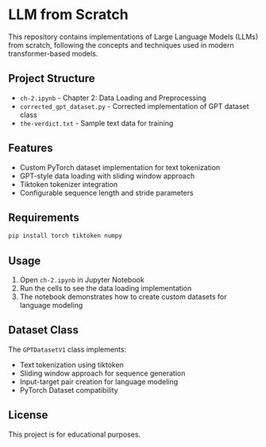 # LLM from Scratch

This repository contains implementations of Large Language Models (LLMs) from scratch, following the concepts and techniques used in modern transformer-based models.

## Project Structure

- `ch-2.ipynb` - Chapter 2: Data Loading and Preprocessing
- `corrected_gpt_dataset.py` - Corrected implementation of GPT dataset class
- `the-verdict.txt` - Sample text data for training

## Features

- Custom PyTorch dataset implementation for text tokenization
- GPT-style data loading with sliding window approach
- Tiktoken tokenizer integration
- Configurable sequence length and stride parameters

## Requirements

```bash
pip install torch tiktoken numpy
```

## Usage

1. Open `ch-2.ipynb` in Jupyter Notebook
2. Run the cells to see the data loading implementation
3. The notebook demonstrates how to create custom datasets for language modeling

## Dataset Class

The `GPTDatasetV1` class implements:
- Text tokenization using tiktoken
- Sliding window approach for sequence generation
- Input-target pair creation for language modeling
- PyTorch Dataset compatibility

## License

This project is for educational purposes.
